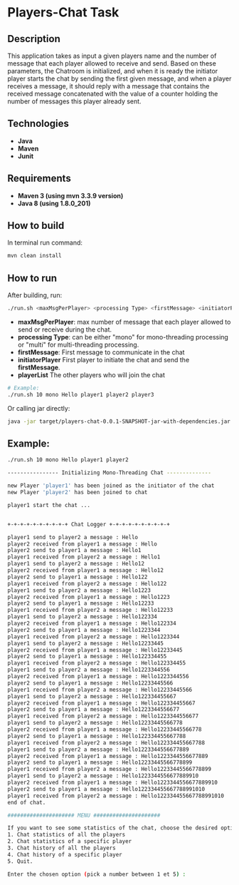# Players-Chat Task

## Description
This application takes as input a given players name and the number of message that each player allowed to receive and send. Based on these parameters, the Chatroom is initialized, and when it is ready the initiator player starts the chat by sending the first given message, and when a player receives a message, it should reply with a message that contains the received message concatenated with the value of a counter holding the number of messages this player already sent.

## Technologies
* **Java**
* **Maven**
* **Junit**

## Requirements 
* **Maven 3 (using mvn 3.3.9 version)**
* **Java 8 (using 1.8.0_201)**

## How to build

In terminal run command:
```bash
mvn clean install
```

## How to run
After building, run:

```bash
./run.sh <maxMsgPerPlayer> <processing Type> <firstMessage> <initiatorPlayer> <playerList>
```

* **maxMsgPerPlayer**: max number of message that each player allowed to send or receive during the chat.
* **processing Type**: can be either "mono" for mono-threading processing or "multi" for multi-threading processing. 
* **firstMessage**: First message to communicate in the chat 
* **initiatorPlayer** First player to initiate the chat and send the **firstMessage**.
* **playerList** The other players who will join the chat
```bash
# Example:
./run.sh 10 mono Hello player1 player2 player3
```
Or calling jar directly:

```bash
java -jar target/players-chat-0.0.1-SNAPSHOT-jar-with-dependencies.jar 10 mono Hello player1 player2 player3
```
## Example:

```bash
./run.sh 10 mono Hello player1 player2

---------------- Initializing Mono-Threading Chat --------------

new Player 'player1' has been joined as the initiator of the chat
new Player 'player2' has been joined to chat

player1 start the chat ...


+-+-+-+-+-+-+-+-+-+ Chat Logger +-+-+-+-+-+-+-+-+-+

player1 send to player2 a message : Hello
player2 received from player1 a message : Hello
player2 send to player1 a message : Hello1
player1 received from player2 a message : Hello1
player1 send to player2 a message : Hello12
player2 received from player1 a message : Hello12
player2 send to player1 a message : Hello122
player1 received from player2 a message : Hello122
player1 send to player2 a message : Hello1223
player2 received from player1 a message : Hello1223
player2 send to player1 a message : Hello12233
player1 received from player2 a message : Hello12233
player1 send to player2 a message : Hello122334
player2 received from player1 a message : Hello122334
player2 send to player1 a message : Hello1223344
player1 received from player2 a message : Hello1223344
player1 send to player2 a message : Hello12233445
player2 received from player1 a message : Hello12233445
player2 send to player1 a message : Hello122334455
player1 received from player2 a message : Hello122334455
player1 send to player2 a message : Hello1223344556
player2 received from player1 a message : Hello1223344556
player2 send to player1 a message : Hello12233445566
player1 received from player2 a message : Hello12233445566
player1 send to player2 a message : Hello122334455667
player2 received from player1 a message : Hello122334455667
player2 send to player1 a message : Hello1223344556677
player1 received from player2 a message : Hello1223344556677
player1 send to player2 a message : Hello12233445566778
player2 received from player1 a message : Hello12233445566778
player2 send to player1 a message : Hello122334455667788
player1 received from player2 a message : Hello122334455667788
player1 send to player2 a message : Hello1223344556677889
player2 received from player1 a message : Hello1223344556677889
player2 send to player1 a message : Hello12233445566778899
player1 received from player2 a message : Hello12233445566778899
player1 send to player2 a message : Hello1223344556677889910
player2 received from player1 a message : Hello1223344556677889910
player2 send to player1 a message : Hello122334455667788991010
player1 received from player2 a message : Hello122334455667788991010
end of chat.

##################### MENU #####################

If you want to see some statistics of the chat, choose the desired option in the menu below :
1. Chat statistics of all the players 
2. Chat statistics of a specific player 
3. Chat history of all the players 
4. Chat history of a specific player 
5. Quit.

Enter the chosen option (pick a number between 1 et 5) : 

```
